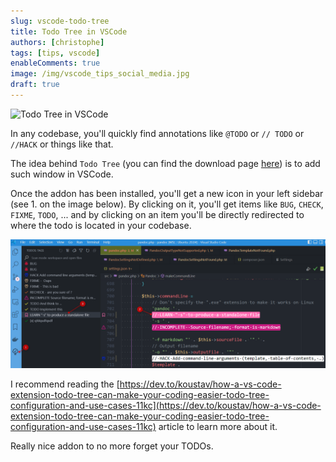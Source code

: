 ```yaml
---
slug: vscode-todo-tree
title: Todo Tree in VSCode
authors: [christophe]
tags: [tips, vscode]
enableComments: true
image: /img/vscode_tips_social_media.jpg
draft: true
---
```

![Todo Tree in VSCode](/img/vscode_tips_header.jpg)

In any codebase, you'll quickly find annotations like `@TODO` or `// TODO` or `//HACK` or things like that.

The idea behind `Todo Tree` (you can find the download page [here](https://marketplace.visualstudio.com/items?itemName=Gruntfuggly.todo-tree)) is to add such window in VSCode.

<!-- truncate -->

Once the addon has been installed, you'll get a new icon in your left sidebar (see 1. on the image below). By clicking on it, you'll get items like `BUG`, `CHECK`, `FIXME`, `TODO`, ... and by clicking on an item you'll be directly redirected to where the todo is located in your codebase.

![Todo Tree in VSCode](./images/todo-tree.png)

I recommend reading the [https://dev.to/koustav/how-a-vs-code-extension-todo-tree-can-make-your-coding-easier-todo-tree-configuration-and-use-cases-11kc](https://dev.to/koustav/how-a-vs-code-extension-todo-tree-can-make-your-coding-easier-todo-tree-configuration-and-use-cases-11kc) article to learn more about it.

Really nice addon to no more forget your TODOs.
